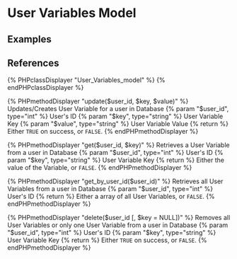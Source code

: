 # User Variables Model

## Examples

## References

{% PHPclassDisplayer "User_Variables_model" %}
{% endPHPclassDisplayer %}

{% PHPmethodDisplayer "update($user_id, $key, $value)" %}
    Updates/Creates User Variable for a user in Database
    {% param "$user_id", type="int" %}
    User's ID
    {% param "$key", type="string" %}
    User Variable Key
    {% param "$value", type="string" %}
    User Variable Value
    {% return %}
    Either `TRUE` on success, or `FALSE`.
{% endPHPmethodDisplayer %}

{% PHPmethodDisplayer "get($user_id, $key)" %}
    Retrieves a User Variable from a user in Database
    {% param "$user_id", type="int" %}
    User's ID
    {% param "$key", type="string" %}
    User Variable Key
    {% return %}
    Either the value of the Variable, or `FALSE`. 
{% endPHPmethodDisplayer %}

{% PHPmethodDisplayer "get_by_user_id($user_id)" %}
    Retrieves all User Variables from a user in Database
    {% param "$user_id", type="int" %}
    User's ID
    {% return %}
    Either a array of all User Variables, or `FALSE`. 
{% endPHPmethodDisplayer %}

{% PHPmethodDisplayer "delete($user_id [, $key = NULL])" %}
    Removes all User Variables or only one User Variable from a user in Database
    {% param "$user_id", type="int" %}
    User's ID
    {% param "$key", type="string" %}
    User Variable Key
    {% return %}
    Either `TRUE` on success, or `FALSE`.
{% endPHPmethodDisplayer %}
